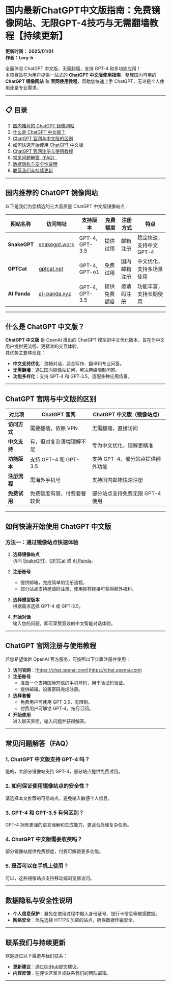 # 国内最新ChatGPT中文版指南：免费镜像网站、无限GPT-4技巧与无需翻墙教程【持续更新】  

**更新时间： 2025/01/01**  
**作者：Lory-b**  

全面体验 ChatGPT 中文版，无需翻墙，支持 GPT-4 和多功能应用！  
本项目旨在为用户提供一站式的 **ChatGPT 中文版使用指南**，整理国内可用的 **ChatGPT 镜像网站** 和 **官网使用教程**，帮助您快速上手 ChatGPT，无论是个人使用还是专业需求。

---

## 📋 目录  

1. [国内推荐的 ChatGPT 镜像网站](#国内推荐的-chatgpt-镜像网站)  
2. [什么是 ChatGPT 中文版？](#什么是-chatgpt-中文版)  
3. [ChatGPT 官网与中文版的区别](#chatgpt-官网与中文版的区别)  
4. [如何快速开始使用 ChatGPT 中文版](#如何快速开始使用-chatgpt-中文版)  
5. [ChatGPT 官网注册与使用教程](#chatgpt-官网注册与使用教程)  
6. [常见问题解答（FAQ）](#常见问题解答faq)  
7. [数据隐私与安全性说明](#数据隐私与安全性说明)  
8. [联系我们与持续更新](#联系我们与持续更新)  

---

## 国内推荐的 ChatGPT 镜像网站  

以下是我们为您精选的三大高质量 ChatGPT 中文版镜像站点：  

| 网站名称         | 访问地址                                        | 支持版本        | 免费额度   | 注册方式          | 特点                      |  
|------------------|-------------------------------------------------|----------------|-----------|-------------------|---------------------------|  
| **SnakeGPT**    | [snakegpt.work](https://snakegpt.work)          | GPT-4, GPT-3.5 | 提供试用   | 邮箱注册          | 稳定快速，支持中文 GPT-4 |  
| **GPTCat**      | [gptcat.net](https://gptcat.net)                | GPT-4, GPT-o1  | 免费试用   | 国内邮箱注册      | 中文优化，支持多场景使用 |  
| **AI Panda**    | [ai-panda.xyz](https://ai-panda.xyz/login?invite_code=34137c47) | GPT-4, GPT-3.5 | 提供免费额度 | 邀请码注册        | 功能丰富，支持长期使用   |  

---

## 什么是 ChatGPT 中文版？  

**ChatGPT 中文版** 是 OpenAI 推出的 ChatGPT 模型的中文优化版本，旨在为中文用户提供更流畅、更精准的交互体验。  
其优势主要体现在：  
- **中文支持优化**：流畅对话，适合写作、翻译和专业问答。  
- **无需翻墙**：通过国内镜像站访问，解决网络限制问题。  
- **功能多样化**：支持 GPT-4 和 GPT-3.5，适配多种应用场景。  

---

## ChatGPT 官网与中文版的区别  

| 对比项                 | ChatGPT 官网                    | ChatGPT 中文版（镜像站点）         |  
|------------------------|---------------------------------|-----------------------------------|  
| **访问方式**           | 需要翻墙，依赖 VPN             | 无需翻墙，直接访问               |  
| **中文支持**           | 有，但对复杂语境理解不足        | 专为中文优化，理解更精准         |  
| **功能版本**           | 支持 GPT-4 和 GPT-3.5          | 支持 GPT-4，部分站点提供额外功能 |  
| **注册流程**           | 需海外手机号                   | 支持国内邮箱快速注册             |  
| **免费试用**           | 免费额度有限，付费套餐较贵      | 部分站点支持免费无限 GPT-4 使用  |  

---

## 如何快速开始使用 ChatGPT 中文版  

### **方法一：通过镜像站点快速体验**  

1. **选择镜像站点**  
   访问 [SnakeGPT](https://snakegpt.work)、[GPTCat](https://gptcat.net) 或 [AI Panda](https://ai-panda.xyz/login?invite_code=34137c47)。  

2. **注册账号**  
   - 提供邮箱，完成简单的注册流程。  
   - 部分站点支持邀请码注册，使用推荐链接可获得额外福利。  

3. **选择模型版本**  
   根据需求选择 GPT-4 或 GPT-3.5。  

4. **开始对话**  
   输入您的问题，即可享受高效的中文智能对话体验。  

---

## ChatGPT 官网注册与使用教程  

若您希望体验 OpenAI 官方服务，可按照以下步骤注册并使用：  

1. **访问官网**：[https://chat.openai.com](https://chat.openai.com)  
2. **注册账号**  
   - 准备一个支持国际短信的手机号码，用于验证码验证。  
   - 提供邮箱，设置密码完成注册。  
3. **选择套餐**  
   - 免费用户可使用 GPT-3.5，有限制。  
   - 付费用户可解锁 GPT-4，按月订阅。  
4. **开始使用**  
   进入聊天界面，输入问题并获得解答。  

---

## 常见问题解答（FAQ）  

### **1. ChatGPT 中文版支持 GPT-4 吗？**  
是的，大部分镜像站支持 GPT-4，部分站点提供免费试用。  

### **2. 如何保证使用镜像站点的安全性？**  
请选择本文推荐的可信站点，避免输入敏感个人信息。  

### **3. GPT-4 和 GPT-3.5 有何区别？**  
GPT-4 拥有更强的语言理解和生成能力，更适合处理复杂任务。  

### **4. ChatGPT 中文版需要收费吗？**  
部分镜像站提供免费额度，付费可解锁更多功能。  

### **5. 是否可以在手机上使用？**  
可以，这些镜像站点支持移动端浏览器访问。  

---

## 数据隐私与安全性说明  

- **个人信息保护**：避免在使用过程中输入身份证号、银行卡信息等敏感数据。  
- **网络安全**：优先选择 HTTPS 加密的站点，确保数据传输安全。  

---

## 联系我们与持续更新  

欢迎通过以下渠道与我们联系：  
- **更新建议**：通过[GitHub](https://github.com/your-repo)提交建议。  
- **内容反馈**：在评论区留言或联系我们的团队邮箱。  

---
